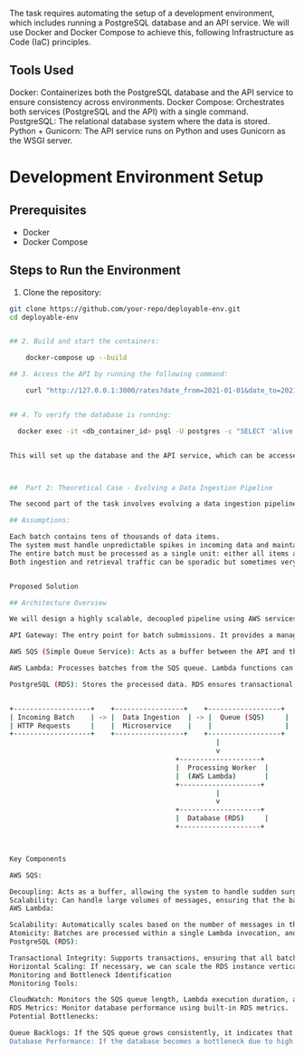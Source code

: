 The task requires automating the setup of a development environment, which includes running a PostgreSQL database and an API service. We will use Docker and Docker Compose to achieve this, following Infrastructure as Code (IaC) principles.

## Tools Used
Docker: Containerizes both the PostgreSQL database and the API service to ensure consistency across environments.
Docker Compose: Orchestrates both services (PostgreSQL and the API) with a single command.
PostgreSQL: The relational database system where the data is stored.
Python + Gunicorn: The API service runs on Python and uses Gunicorn as the WSGI server.


# Development Environment Setup

## Prerequisites
- Docker
- Docker Compose

## Steps to Run the Environment

 1. Clone the repository:
   ```bash
   git clone https://github.com/your-repo/deployable-env.git
   cd deployable-env


## 2. Build and start the containers:
   
       docker-compose up --build

## 3. Access the API by running the following command:

       curl "http://127.0.0.1:3000/rates?date_from=2021-01-01&date_to=2021-01-31&orig_code=CNGGZ&dest_code=EETLL"


## 4. To verify the database is running:

     docker exec -it <db_container_id> psql -U postgres -c "SELECT 'alive'"


This will set up the database and the API service, which can be accessed at http://localhost:3000.



##  Part 2: Theoretical Case - Evolving a Data Ingestion Pipeline

The second part of the task involves evolving a data ingestion pipeline for processing large batches of data while ensuring high availability and atomicity (all-or-nothing batch processing).

## Assumptions:

Each batch contains tens of thousands of data items.
The system must handle unpredictable spikes in incoming data and maintain high availability.
The entire batch must be processed as a single unit: either all items are inserted, or none are (atomicity).
Both ingestion and retrieval traffic can be sporadic but sometimes very high.


 Proposed Solution

## Architecture Overview

We will design a highly scalable, decoupled pipeline using AWS services. The architecture components are:

API Gateway: The entry point for batch submissions. It provides a managed, scalable interface to receive incoming data.

AWS SQS (Simple Queue Service): Acts as a buffer between the API and the processing service. It ensures scalability and smooth handling of sporadic traffic spikes by queuing incoming data.

AWS Lambda: Processes batches from the SQS queue. Lambda functions can scale horizontally, handling large volumes of incoming data without provisioning or managing servers.

PostgreSQL (RDS): Stores the processed data. RDS ensures transactional consistency, allowing batch insertion within transactions.


+-------------------+    +-----------------+    +------------------+
| Incoming Batch    | -> |  Data Ingestion  | -> |  Queue (SQS)     | 
| HTTP Requests     |    |  Microservice    |    |                  |
+-------------------+    +-----------------+    +------------------+
                                                      |
                                                      v
                                            +--------------------+
                                            |  Processing Worker  | 
                                            |  (AWS Lambda)       | 
                                            +--------------------+
                                                      |
                                                      v
                                            +--------------------+
                                            |  Database (RDS)     | 
                                            +--------------------+



Key Components

AWS SQS:

Decoupling: Acts as a buffer, allowing the system to handle sudden surges in incoming requests.
Scalability: Can handle large volumes of messages, ensuring that the backend is not overwhelmed by traffic spikes.
AWS Lambda:

Scalability: Automatically scales based on the number of messages in the SQS queue. Lambda can process multiple batches concurrently.
Atomicity: Batches are processed within a single Lambda invocation, and database transactions are used to ensure that either all data is inserted or none of it is.
PostgreSQL (RDS):

Transactional Integrity: Supports transactions, ensuring that all batch items are processed atomically.
Horizontal Scaling: If necessary, we can scale the RDS instance vertically or use read replicas to distribute query loads.
Monitoring and Bottleneck Identification
Monitoring Tools:

CloudWatch: Monitors the SQS queue length, Lambda execution duration, and RDS performance (CPU, memory, IOPS).
RDS Metrics: Monitor database performance using built-in RDS metrics.
Potential Bottlenecks:

Queue Backlogs: If the SQS queue grows consistently, it indicates that Lambda isn't processing batches quickly enough. Increase Lambda concurrency to process more batches simultaneously.
Database Performance: If the database becomes a bottleneck due to high write activity, consider upgrading the RDS instance or introducing sharding to spread the load.




